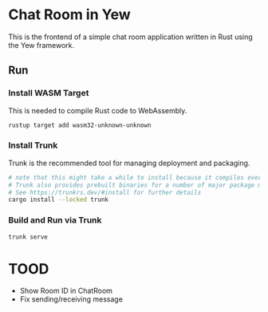 # Chat Room in Yew

This is the frontend of a simple chat room application written in Rust using the Yew framework.

## Run

### Install WASM Target

This is needed to compile Rust code to WebAssembly.

```sh
rustup target add wasm32-unknown-unknown
```

### Install Trunk

Trunk is the recommended tool for managing deployment and packaging.

```sh
# note that this might take a while to install because it compiles everything from scratch
# Trunk also provides prebuilt binaries for a number of major package managers
# See https://trunkrs.dev/#install for further details
cargo install --locked trunk
```

### Build and Run via Trunk

```sh
trunk serve
```

# TOOD

- Show Room ID in ChatRoom
- Fix sending/receiving message
